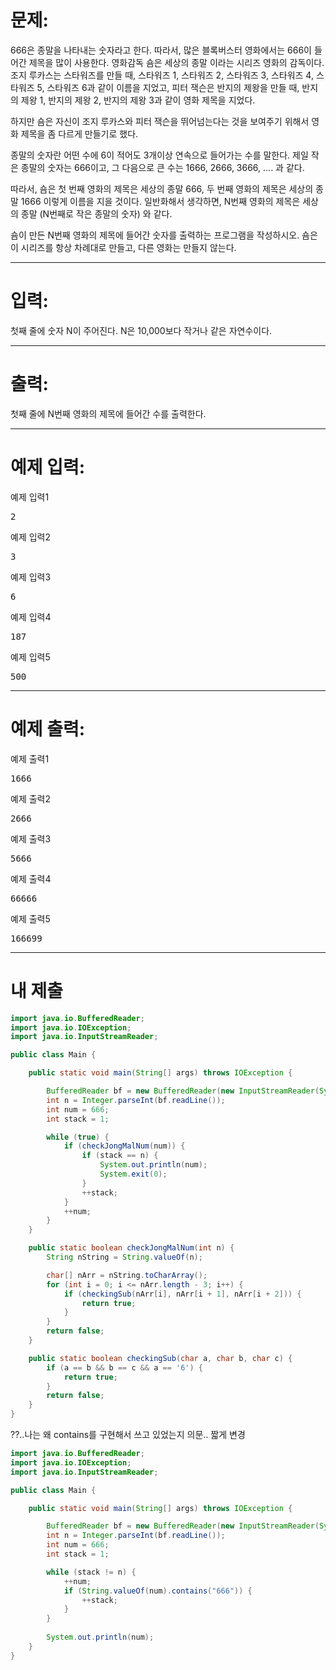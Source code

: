 # 문제: 
666은 종말을 나타내는 숫자라고 한다. 따라서, 많은 블록버스터 영화에서는 666이 들어간 제목을 많이 사용한다. 영화감독 숌은 세상의 종말 이라는 시리즈 영화의 감독이다. 조지 루카스는 스타워즈를 만들 때, 스타워즈 1, 스타워즈 2, 스타워즈 3, 스타워즈 4, 스타워즈 5, 스타워즈 6과 같이 이름을 지었고, 피터 잭슨은 반지의 제왕을 만들 때, 반지의 제왕 1, 반지의 제왕 2, 반지의 제왕 3과 같이 영화 제목을 지었다.

하지만 숌은 자신이 조지 루카스와 피터 잭슨을 뛰어넘는다는 것을 보여주기 위해서 영화 제목을 좀 다르게 만들기로 했다.

종말의 숫자란 어떤 수에 6이 적어도 3개이상 연속으로 들어가는 수를 말한다. 제일 작은 종말의 숫자는 666이고, 그 다음으로 큰 수는 1666, 2666, 3666, .... 과 같다.

따라서, 숌은 첫 번째 영화의 제목은 세상의 종말 666, 두 번째 영화의 제목은 세상의 종말 1666 이렇게 이름을 지을 것이다. 일반화해서 생각하면, N번째 영화의 제목은 세상의 종말 (N번째로 작은 종말의 숫자) 와 같다.

숌이 만든 N번째 영화의 제목에 들어간 숫자를 출력하는 프로그램을 작성하시오. 숌은 이 시리즈를 항상 차례대로 만들고, 다른 영화는 만들지 않는다.

---
# 입력: 
첫째 줄에 숫자 N이 주어진다. N은 10,000보다 작거나 같은 자연수이다.

---
# 출력: 
첫째 줄에 N번째 영화의 제목에 들어간 수를 출력한다.

---
# 예제 입력:

예제 입력1
<pre>
2
</pre>

예제 입력2
<pre>
3
</pre>

예제 입력3
<pre>
6
</pre>

예제 입력4
<pre>
187
</pre>

예제 입력5
<pre>
500
</pre>

---
# 예제 출력:

예제 출력1
<pre>
1666
</pre>

예제 출력2
<pre>
2666
</pre>

예제 출력3
<pre>
5666
</pre>

예제 출력4
<pre>
66666
</pre>

예제 출력5
<pre>
166699
</pre>

---
# 내 제출

~~~java
import java.io.BufferedReader;
import java.io.IOException;
import java.io.InputStreamReader;

public class Main {

	public static void main(String[] args) throws IOException {

		BufferedReader bf = new BufferedReader(new InputStreamReader(System.in));
		int n = Integer.parseInt(bf.readLine());
		int num = 666;
		int stack = 1;

		while (true) {
			if (checkJongMalNum(num)) {
				if (stack == n) {
					System.out.println(num);
					System.exit(0);
				}
				++stack;
			}
			++num;
		}
	}

	public static boolean checkJongMalNum(int n) {
		String nString = String.valueOf(n);

		char[] nArr = nString.toCharArray();
		for (int i = 0; i <= nArr.length - 3; i++) {
			if (checkingSub(nArr[i], nArr[i + 1], nArr[i + 2])) {
				return true;
			}
		}
		return false;
	}

	public static boolean checkingSub(char a, char b, char c) {
		if (a == b && b == c && a == '6') {
			return true;
		}
		return false;
	}
}
~~~


??..나는 왜 contains를 구현해서 쓰고 있었는지 의문..
짧게 변경

~~~java
import java.io.BufferedReader;
import java.io.IOException;
import java.io.InputStreamReader;

public class Main {

	public static void main(String[] args) throws IOException {

		BufferedReader bf = new BufferedReader(new InputStreamReader(System.in));
		int n = Integer.parseInt(bf.readLine());
		int num = 666;
		int stack = 1;

		while (stack != n) {
			++num;
			if (String.valueOf(num).contains("666")) {
				++stack;
			}
		}
		
		System.out.println(num);
	}
}
~~~
